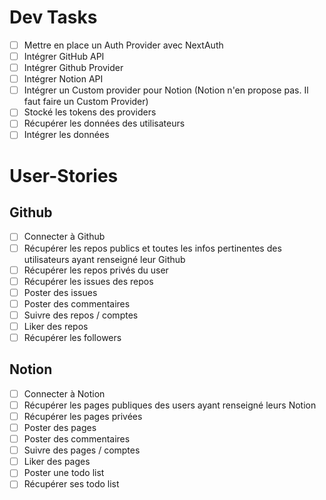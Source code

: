 # Dev Tasks

- [ ] Mettre en place un Auth Provider avec NextAuth
- [ ] Intégrer GitHub API
- [ ] Intégrer Github Provider
- [ ] Intégrer Notion API
- [ ] Intégrer un Custom provider pour Notion (Notion n'en propose pas. Il faut faire un Custom Provider)
- [ ] Stocké les tokens des providers
- [ ] Récupérer les données des utilisateurs
- [ ] Intégrer les données

# User-Stories

## Github

- [ ] Connecter à Github
- [ ] Récupérer les repos publics et toutes les infos pertinentes des utilisateurs ayant renseigné leur Github
- [ ] Récupérer les repos privés du user
- [ ] Récupérer les issues des repos
- [ ] Poster des issues
- [ ] Poster des commentaires
- [ ] Suivre des repos / comptes
- [ ] Liker des repos
- [ ] Récupérer les followers

## Notion

- [ ] Connecter à Notion
- [ ] Récupérer les pages publiques des users ayant renseigné leurs Notion
- [ ] Récupérer les pages privées
- [ ] Poster des pages
- [ ] Poster des commentaires
- [ ] Suivre des pages / comptes
- [ ] Liker des pages
- [ ] Poster une todo list
- [ ] Récupérer ses todo list
